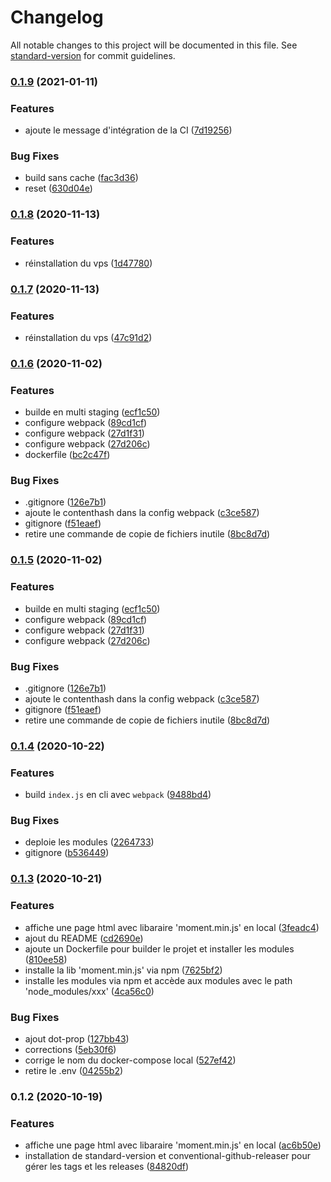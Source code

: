 # Changelog

All notable changes to this project will be documented in this file. See [standard-version](https://github.com/conventional-changelog/standard-version) for commit guidelines.

### [0.1.9](https://github.com/NeoBahamut/com_nicolaspetitot/compare/v0.1.8...v0.1.9) (2021-01-11)


### Features

* ajoute le message d'intégration de la CI ([7d19256](https://github.com/NeoBahamut/com_nicolaspetitot/commit/7d19256f531f7b6817550a5ad2b473688f918f77))


### Bug Fixes

* build sans cache ([fac3d36](https://github.com/NeoBahamut/com_nicolaspetitot/commit/fac3d3687beb725700b591f929f08a19a1757036))
* reset ([630d04e](https://github.com/NeoBahamut/com_nicolaspetitot/commit/630d04e229c13d490ce81ef9fd79965c90b13224))

### [0.1.8](https://github.com/NeoBahamut/com_nicolaspetitot/compare/v0.1.7...v0.1.8) (2020-11-13)


### Features

*  réinstallation du vps ([1d47780](https://github.com/NeoBahamut/com_nicolaspetitot/commit/1d47780763768f9958d41c8387cae909c4e62a46))

### [0.1.7](https://github.com/NeoBahamut/com_nicolaspetitot/compare/v0.1.6...v0.1.7) (2020-11-13)


### Features

*  réinstallation du vps ([47c91d2](https://github.com/NeoBahamut/com_nicolaspetitot/commit/47c91d2d756fa1f216f7017c965c84343121e6d8))

### [0.1.6](https://github.com/NeoBahamut/com_nicolaspetitot/compare/v0.1.4...v0.1.6) (2020-11-02)


### Features

* builde en multi staging ([ecf1c50](https://github.com/NeoBahamut/com_nicolaspetitot/commit/ecf1c50e12b9a8880a9dbf2f69f5a5e37fd676f0))
* configure webpack ([89cd1cf](https://github.com/NeoBahamut/com_nicolaspetitot/commit/89cd1cfd8edc4e715af703b111692a3e7447e6b2))
* configure webpack ([27d1f31](https://github.com/NeoBahamut/com_nicolaspetitot/commit/27d1f31895fdb4e79cae2635989ccc410d5e4bbb))
* configure webpack ([27d206c](https://github.com/NeoBahamut/com_nicolaspetitot/commit/27d206ca9b1fb80d098fa6e3ccc2ac74c905fc26))
* dockerfile ([bc2c47f](https://github.com/NeoBahamut/com_nicolaspetitot/commit/bc2c47f6472a3c917c07e7c79f8c7884bc054085))


### Bug Fixes

* .gitignore ([126e7b1](https://github.com/NeoBahamut/com_nicolaspetitot/commit/126e7b1f1c61410356b6d50b11578f79e40ddf99))
* ajoute le contenthash dans la config webpack ([c3ce587](https://github.com/NeoBahamut/com_nicolaspetitot/commit/c3ce5871de93ed9cd2e3598e868e5c16c1e9a207))
* gitignore ([f51eaef](https://github.com/NeoBahamut/com_nicolaspetitot/commit/f51eaef8f7c701108c6235dc8fad7790582a0c89))
* retire une commande de copie de fichiers inutile ([8bc8d7d](https://github.com/NeoBahamut/com_nicolaspetitot/commit/8bc8d7dbfa01173589cc2f743353e75f2bdc7c20))

### [0.1.5](https://github.com/NeoBahamut/com_nicolaspetitot/compare/v0.1.4...v0.1.5) (2020-11-02)


### Features

* builde en multi staging ([ecf1c50](https://github.com/NeoBahamut/com_nicolaspetitot/commit/ecf1c50e12b9a8880a9dbf2f69f5a5e37fd676f0))
* configure webpack ([89cd1cf](https://github.com/NeoBahamut/com_nicolaspetitot/commit/89cd1cfd8edc4e715af703b111692a3e7447e6b2))
* configure webpack ([27d1f31](https://github.com/NeoBahamut/com_nicolaspetitot/commit/27d1f31895fdb4e79cae2635989ccc410d5e4bbb))
* configure webpack ([27d206c](https://github.com/NeoBahamut/com_nicolaspetitot/commit/27d206ca9b1fb80d098fa6e3ccc2ac74c905fc26))


### Bug Fixes

* .gitignore ([126e7b1](https://github.com/NeoBahamut/com_nicolaspetitot/commit/126e7b1f1c61410356b6d50b11578f79e40ddf99))
* ajoute le contenthash dans la config webpack ([c3ce587](https://github.com/NeoBahamut/com_nicolaspetitot/commit/c3ce5871de93ed9cd2e3598e868e5c16c1e9a207))
* gitignore ([f51eaef](https://github.com/NeoBahamut/com_nicolaspetitot/commit/f51eaef8f7c701108c6235dc8fad7790582a0c89))
* retire une commande de copie de fichiers inutile ([8bc8d7d](https://github.com/NeoBahamut/com_nicolaspetitot/commit/8bc8d7dbfa01173589cc2f743353e75f2bdc7c20))

### [0.1.4](https://github.com/NeoBahamut/com_nicolaspetitot/compare/v0.1.3...v0.1.4) (2020-10-22)


### Features

* build `index.js` en cli avec `webpack` ([9488bd4](https://github.com/NeoBahamut/com_nicolaspetitot/commit/9488bd44c2e13102da812dc103fa0c009de8add5))


### Bug Fixes

* deploie les modules ([2264733](https://github.com/NeoBahamut/com_nicolaspetitot/commit/226473383824eeba9d98480fddb7dfa3593f8584))
* gitignore ([b536449](https://github.com/NeoBahamut/com_nicolaspetitot/commit/b5364495df4bb7c0514f4a212cf29747e6af63bc))

### [0.1.3](https://github.com/NeoBahamut/com_nicolaspetitot/compare/v0.1.2...v0.1.3) (2020-10-21)


### Features

* affiche une page html avec libaraire 'moment.min.js' en local ([3feadc4](https://github.com/NeoBahamut/com_nicolaspetitot/commit/3feadc49d8a95ae76b52cbf2f49b49dd252a9919))
* ajout du README ([cd2690e](https://github.com/NeoBahamut/com_nicolaspetitot/commit/cd2690eb006082c4007485c9e88cd08ed542e6a8))
* ajoute un Dockerfile pour builder le projet et installer les modules ([810ee58](https://github.com/NeoBahamut/com_nicolaspetitot/commit/810ee58bcd5241f1e7e7849460d2645dadb846b5))
* installe la lib 'moment.min.js' via npm ([7625bf2](https://github.com/NeoBahamut/com_nicolaspetitot/commit/7625bf24a1683126e175c7d192ed01d8874546c2))
* installe les modules via npm et accède aux modules avec le path 'node_modules/xxx' ([4ca56c0](https://github.com/NeoBahamut/com_nicolaspetitot/commit/4ca56c09c495be72746dfdef9a54d19da7dbf91c))


### Bug Fixes

* ajout dot-prop ([127bb43](https://github.com/NeoBahamut/com_nicolaspetitot/commit/127bb43c59a97110735811f6610b97d0e531960e))
* corrections ([5eb30f6](https://github.com/NeoBahamut/com_nicolaspetitot/commit/5eb30f634379aa980a39e4f39137de21eff2eb14))
* corrige le nom du docker-compose local ([527ef42](https://github.com/NeoBahamut/com_nicolaspetitot/commit/527ef42593988fd62834d3642abdd7ad05942c4c))
* retire le .env ([04255b2](https://github.com/NeoBahamut/com_nicolaspetitot/commit/04255b200e12e80cffadd905c5d5ca605e5ae0e3))

### 0.1.2 (2020-10-19)


### Features

* affiche une page html avec libaraire 'moment.min.js' en local ([ac6b50e](https://github.com/NeoBahamut/com_nicolaspetitot/commit/ac6b50eb8a25292b66276d19f2deb80e85dfe11c))
* installation de standard-version et conventional-github-releaser pour gérer les tags et les releases ([84820df](https://github.com/NeoBahamut/com_nicolaspetitot/commit/84820dfc90569e3fad2bca47d282fa39a0e636ce))
